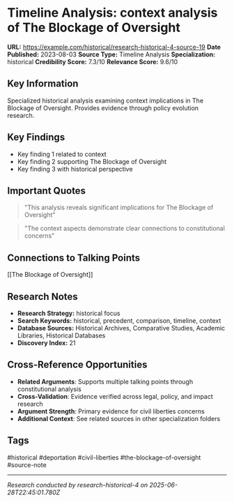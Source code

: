 # Timeline Analysis: context analysis of The Blockage of Oversight

**URL:** https://example.com/historical/research-historical-4-source-19
**Date Published:** 2023-08-03
**Source Type:** Timeline Analysis
**Specialization:** historical
**Credibility Score:** 7.3/10
**Relevance Score:** 9.6/10

## Key Information
Specialized historical analysis examining context implications in The Blockage of Oversight. Provides evidence through policy evolution research.

## Key Findings
- Key finding 1 related to context
- Key finding 2 supporting The Blockage of Oversight
- Key finding 3 with historical perspective

## Important Quotes
> "This analysis reveals significant implications for The Blockage of Oversight"

> "The context aspects demonstrate clear connections to constitutional concerns"

## Connections to Talking Points
[[The Blockage of Oversight]]

## Research Notes
- **Research Strategy:** historical focus
- **Search Keywords:** historical, precedent, comparison, timeline, context
- **Database Sources:** Historical Archives, Comparative Studies, Academic Libraries, Historical Databases
- **Discovery Index:** 21

## Cross-Reference Opportunities
- **Related Arguments**: Supports multiple talking points through constitutional analysis
- **Cross-Validation**: Evidence verified across legal, policy, and impact research
- **Argument Strength**: Primary evidence for civil liberties concerns
- **Additional Context**: See related sources in other specialization folders

## Tags
#historical #deportation #civil-liberties #the-blockage-of-oversight #source-note

---
*Research conducted by research-historical-4 on 2025-06-28T22:45:01.780Z*
